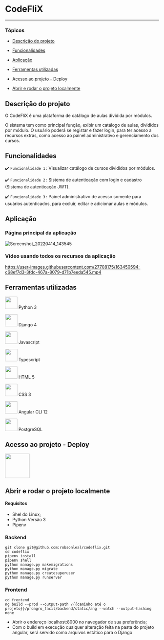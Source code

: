 # CodeFliX
<hr>

### Tópicos 

- [Descrição do projeto](#descrição-do-projeto)

- [Funcionalidades](#funcionalidades)

- [Aplicação](#aplicação)

- [Ferramentas utilizadas](#ferramentas-utilizadas)

- [Acesso ao projeto - Deploy](#acesso-ao-projeto---deploy)

- [Abrir e rodar o projeto localmente](#abrir-e-rodar-o-projeto-localmente)

## Descrição do projeto 

<p>
O CodeFliX é uma plataforma de catálogo de aulas dividida por módulos.
  
O sistema tem como principal função, exibir um catálogo de aulas, divididos por módulo. O usuário poderá se registar e fazer login, para ter acesso a recursos extras, como acesso ao painel administrativo e gerenciamento dos cursos.
</p>

## Funcionalidades

:heavy_check_mark: `Funcionalidade 1:` Visualizar catálogo de cursos divididos por módulos.

:heavy_check_mark: `Funcionalidade 2:` Sistema de autenticação com login e cadastro (Sistema de autenticação JWT).

:heavy_check_mark: `Funcionalidade 3:` Painel administrativo de acesso somente para usuários autenticados, para excluir, editar e adicionar aulas e módulos.

## Aplicação
### Página principal da aplicação
![Screenshot_20220414_143545](https://user-images.githubusercontent.com/27708175/163443114-535663ae-d8f9-4032-b4d3-5a0b6d1da076.png)

### Video usando todos os recursos da aplicação
https://user-images.githubusercontent.com/27708175/163450594-c68ef7d3-3fdc-467a-8079-d71b7eeda545.mp4

## Ferramentas utilizadas

<p><img width="40" height="40" src="https://cdn.jsdelivr.net/gh/devicons/devicon/icons/python/python-original.svg" /> Python 3</p>
<p><img width="40" height="40" src="https://cdn.jsdelivr.net/gh/devicons/devicon/icons/django/django-plain.svg" /> Django 4</p>
<p><img width="40" height="40" src="https://cdn.jsdelivr.net/gh/devicons/devicon/icons/javascript/javascript-original.svg" /> Javascript</p>
<p><img width="40" height="40" src="https://cdn.jsdelivr.net/gh/devicons/devicon/icons/typescript/typescript-original.svg" /> Typescript</p>
<p><img width="40" height="40" src="https://cdn.jsdelivr.net/gh/devicons/devicon/icons/html5/html5-original.svg" /> HTML 5</p>
<p><img width="40" height="40" src="https://cdn.jsdelivr.net/gh/devicons/devicon/icons/css3/css3-original.svg" /> CSS 3</p>
<p><img width="40" height="40" src="https://cdn.jsdelivr.net/gh/devicons/devicon/icons/angularjs/angularjs-original.svg" /> Angular CLI 12</p>
<p><img width="40" height="40" src="https://cdn.jsdelivr.net/gh/devicons/devicon/icons/postgresql/postgresql-original.svg" /> PostgreSQL</p>

## Acesso ao projeto - Deploy

<a href="https://proagro-facil.herokuapp.com/"><img width="80" height="80" src="https://cdn.jsdelivr.net/gh/devicons/devicon/icons/heroku/heroku-original-wordmark.svg" /></a>

## Abrir e rodar o projeto localmente

#### Requisitos
- Shel do Linux;
- Python Versão 3
- Pipenv

### Backend
```console
git clone git@github.com:robsonleal/codeflix.git
cd codeflix
pipenv install
pipenv shell
python manage.py makemigrations
python manage.py migrate
python manage.py createsuperuser
python manage.py runserver
```
### Frontend
```console
cd frontend
ng build --prod --output-path /{{caminho até o projeto}}/proagro_facil/backend/static/ang --watch --output-hashing none
```

- Abrir o endereço localhost:8000 no navegador de sua preferência;
- Com o build em execução qualquer alteração feita na pasta do projeto angular, será servido como arquivos estático para o Django
